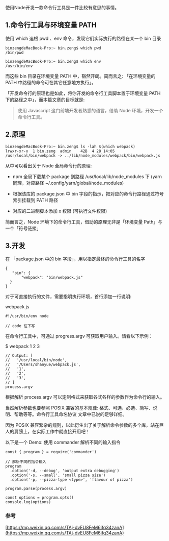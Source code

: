 使用Node开发一款命令行工具是一件比较有意思的事情。

## 1.命令行工具与环境变量 PATH

使用 which 追根 pwd 、env 命令，发现它们实际执行的路径在某一个 bin 目录

```
binzengdeMacBook-Pro:~ bin.zeng$ which pwd
/bin/pwd

binzengdeMacBook-Pro:~ bin.zeng$ which env
/usr/bin/env
```

而这些 bin 目录在环境变量 PATH 中，豁然开朗。简而言之: 「在环境变量的 PATH 中路径的命令可在其它任意地方执行」。

「开发命令行的原理也是如此，将你开发的命令行工具脚本置于环境变量 PATH 下的路径之中」，而本篇文章的目标就是:

> 使用 Javascript 这门前端开发者熟悉的语言，借助 Node 环境，开发一个命令行工具。
 
## 2.原理 

```
binzengdeMacBook-Pro:~ bin.zeng$ ls -lah $(which webpack)
lrwxr-xr-x  1 bin.zeng  admin    42B  4 28 14:05 /usr/local/bin/webpack -> ../lib/node_modules/webpack/bin/webpack.js
```

从中可以看出关于 Node 全局命令行的原理:

* npm 全局下载某个 package 到路径 /usr/local/lib/node_modules 下 (yarn 同理，对应路径 ~/.config/yarn/global/node_modules)

* 根据该库的 package.json 中 bin 字段的指示，把对应的命令行路径通过符号索引挂载到 PATH 路径

* 对应的二进制脚本添加 x 权限 (可执行文件权限)

简而言之，Node 环境下的命令行工具，借助的原理无非是「环境变量 Path」与一个「符号链接」

## 3.开发

在 「package.json 中的 bin 字段」，用以指定最终的命令行工具的名字

```
{
   "bin": {
       "webpack": "bin/webpack.js"
  }
}

```

对于可直接执行的文件，需要指明执行环境，首行添加一行说明:

webpack.js

```
#!/usr/bin/env node

// code 往下写
```

在命令行工具中，可通过 progress.argv 可获取用户输入。请看以下示例：

$ webpack 1 2 3

```
// Output: [
//   '/usr/local/bin/node',
//   '/Users/shanyue/webpack.js',
//   '1',
//   '2',
//   '3',
// ]
process.argv
```

根据解析 process.argv 可以定制格式来获取各式各样的参数作为命令行的输入。

当然解析参数也要参照 POSIX 兼容的基本规律: 格式、可选、必选、简写、说明、帮助等等。命令行工具命名协议 文章中已说的足够详细。

因为 POSIX 兼容繁杂的规则，以此衍生出了关于解析命令参数的多个库，站在巨人的肩膀上，在实际工作中就直接开用吧！

以下是一个 Demo: 使用 commander 解析不同的输入指令

```
const { program } = require('commander')

// 解析不同的指令输入
program
  .option('-d, --debug', 'output extra debugging')
  .option('-s, --small', 'small pizza size')
  .option('-p, --pizza-type <type>', 'flavour of pizza')

program.parse(process.argv)

const options = program.opts()
console.log(options)
```

### 参考

[https://mp.weixin.qq.com/s/TAj-dvEU8FeM6ifq34zanA](https://mp.weixin.qq.com/s/TAj-dvEU8FeM6ifq34zanA)